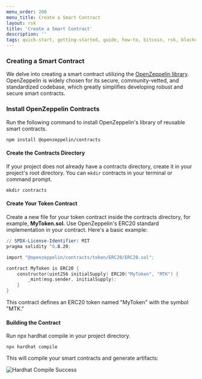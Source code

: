 ```yaml
---
menu_order: 200
menu_title: Create a Smart Contract
layout: rsk
title: 'Create a Smart Contract'
description: ''
tags: quick-start, getting-started, guide, how-to, bitcoin, rsk, blockchain
---
```


### Creating a Smart Contract

We delve into creating a smart contract utilizing the [OpenZeppelin library](https://www.openzeppelin.com/contracts). OpenZeppelin is widely chosen for its secure, community-vetted, and standardized codebase, which greatly simplifies developing robust and secure smart contracts.

### Install OpenZeppelin Contracts

Run the following command to install OpenZeppelin's library of reusable smart contracts.

```shell
npm install @openzeppelin/contracts
```

#### Create the Contracts Directory

If your project does not already have a contracts directory, create it in your project's root directory. You can `mkdir` contracts in your terminal or command prompt.

```shell
mkdir contracts
```

#### Create Your Token Contract

Create a new file for your token contract inside the contracts directory, for example, **MyToken.sol.** Use OpenZeppelin's ERC20 standard implementation in your contract. Here's a basic example:

```s
// SPDX-License-Identifier: MIT
pragma solidity ^0.8.20;

import "@openzeppelin/contracts/token/ERC20/ERC20.sol";

contract MyToken is ERC20 {
    constructor(uint256 initialSupply) ERC20("MyToken", "MTK") {
        _mint(msg.sender, initialSupply);
    }
}
```

This contract defines an ERC20 token named "MyToken" with the symbol "MTK."

#### Building the Contract
Run npx hardhat compile in your project directory.

```shell
npx hardhat compile
```

This will compile your smart contracts and generate artifacts:

![Hardhat Compile Success](/assets/img/guides/quickstart/getting-started/compile-success.png)